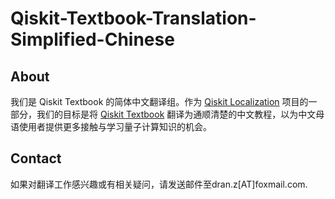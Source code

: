 # Qiskit-Textbook-Translation-Simplified-Chinese

## About
我们是 Qiskit Textbook 的简体中文翻译组。作为 [Qiskit Localization](https://medium.com/qiskit/we-need-your-help-translating-the-qiskit-textbook-5322453bd7ee) 项目的一部分，我们的目标是将 [Qiskit Textbook](https://qiskit.org/textbook-beta/) 翻译为通顺清楚的中文教程，以为中文母语使用者提供更多接触与学习量子计算知识的机会。

## Contact
如果对翻译工作感兴趣或有相关疑问，请发送邮件至dran.z[AT]foxmail.com.
